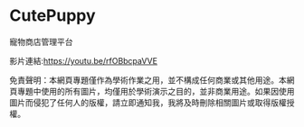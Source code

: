 # CutePuppy
寵物商店管理平台

影片連結:https://youtu.be/rfOBbcpaVVE

免責聲明：本網頁專題僅作為學術作業之用，並不構成任何商業或其他用途。本網頁專題中使用的所有圖片，均僅用於學術演示之目的，並非商業用途。如果因使用圖片而侵犯了任何人的版權，請立即通知我，我將及時刪除相關圖片或取得版權授權。
